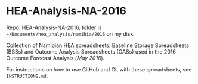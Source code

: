 # HEA-Analysis-NA-2016

Repo: HEA-Analysis-NA-2016, folder is `~/Documents/hea_analysis/namibia/2016` on my disk.

Collection of Namibian HEA spreadsheets: Baseline Storage Spreadsheets (BSSs) and Outcome Analysis Spreadsheets (OASs) used in the 2016 Outcome Forecast Analysis (_May 2016_).

For instructions on how to use GitHub and Git with these spreadsheets, see `INSTRUCTIONS.md`.
